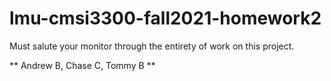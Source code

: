 # lmu-cmsi3300-fall2021-homework2
Must salute your monitor through the entirety of work on this project.

** Andrew B, Chase C, Tommy B **
